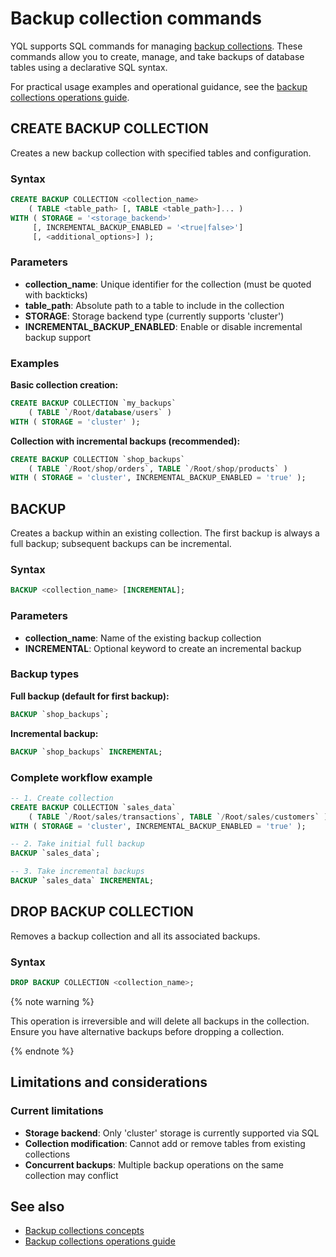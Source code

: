 # Backup collection commands

YQL supports SQL commands for managing [backup collections](../../../concepts/backup/collections.md). These commands allow you to create, manage, and take backups of database tables using a declarative SQL syntax.

For practical usage examples and operational guidance, see the [backup collections operations guide](../../../reference/ydb-cli/export-import/backup-collections/operations.md).

## CREATE BACKUP COLLECTION

Creates a new backup collection with specified tables and configuration.

### Syntax

```sql
CREATE BACKUP COLLECTION <collection_name>
    ( TABLE <table_path> [, TABLE <table_path>]... )
WITH ( STORAGE = '<storage_backend>'
     [, INCREMENTAL_BACKUP_ENABLED = '<true|false>']
     [, <additional_options>] );
```

### Parameters

- **collection_name**: Unique identifier for the collection (must be quoted with backticks)
- **table_path**: Absolute path to a table to include in the collection
- **STORAGE**: Storage backend type (currently supports 'cluster')
- **INCREMENTAL_BACKUP_ENABLED**: Enable or disable incremental backup support

### Examples

**Basic collection creation:**

```sql
CREATE BACKUP COLLECTION `my_backups`
    ( TABLE `/Root/database/users` )
WITH ( STORAGE = 'cluster' );
```

**Collection with incremental backups (recommended):**

```sql
CREATE BACKUP COLLECTION `shop_backups`
    ( TABLE `/Root/shop/orders`, TABLE `/Root/shop/products` )
WITH ( STORAGE = 'cluster', INCREMENTAL_BACKUP_ENABLED = 'true' );
```

## BACKUP

Creates a backup within an existing collection. The first backup is always a full backup; subsequent backups can be incremental.

### Syntax

```sql
BACKUP <collection_name> [INCREMENTAL];
```

### Parameters

- **collection_name**: Name of the existing backup collection
- **INCREMENTAL**: Optional keyword to create an incremental backup

### Backup types

**Full backup (default for first backup):**

```sql
BACKUP `shop_backups`;
```

**Incremental backup:**

```sql
BACKUP `shop_backups` INCREMENTAL;
```

### Complete workflow example

```sql
-- 1. Create collection
CREATE BACKUP COLLECTION `sales_data`
    ( TABLE `/Root/sales/transactions`, TABLE `/Root/sales/customers` )
WITH ( STORAGE = 'cluster', INCREMENTAL_BACKUP_ENABLED = 'true' );

-- 2. Take initial full backup
BACKUP `sales_data`;

-- 3. Take incremental backups
BACKUP `sales_data` INCREMENTAL;
```

## DROP BACKUP COLLECTION

Removes a backup collection and all its associated backups.

### Syntax

```sql
DROP BACKUP COLLECTION <collection_name>;
```

{% note warning %}

This operation is irreversible and will delete all backups in the collection. Ensure you have alternative backups before dropping a collection.

{% endnote %}

## Limitations and considerations

### Current limitations

- **Storage backend**: Only 'cluster' storage is currently supported via SQL
- **Collection modification**: Cannot add or remove tables from existing collections  
- **Concurrent backups**: Multiple backup operations on the same collection may conflict

## See also

- [Backup collections concepts](../../concepts/backup/collections.md)
- [Backup collections operations guide](../../reference/ydb-cli/export-import/backup-collections/operations.md)
